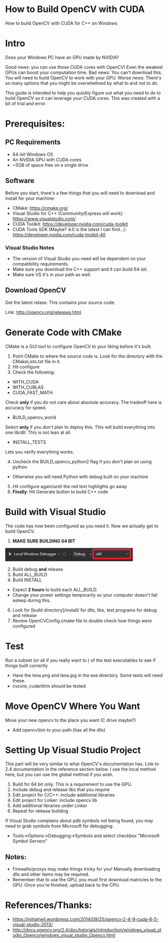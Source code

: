 # How to Build OpenCV with CUDA
How to build OpenCV with CUDA for C++ on Windows

# Intro
Does your Windows PC have an GPU made by NVIDIA?

Good news: you can use those CUDA cores with OpenCV! Even the weakest GPUs can boost your computation time.
Bad news: You can't download this. You will need to build OpenCV to work with your GPU. 
Worse news: There's so many options that you might be overwhelmed by what to and not to do.

This guide is intended to help you quickly figure out what you need to do to build OpenCV so it can leverage your CUDA cores. This was created with a bit of trial and error.

# Prerequisites:
## PC Requirements
* 64-bit Windows OS
* An NVIDIA GPU with CUDA cores
* ~5GB of space free on a single drive

## Software
Before you start, there's a few things that you will need to download and install for your machine:
  
  * CMake: https://cmake.org/
  * Visual Studio for C++ (Community/Express will work): https://www.visualstudio.com/ 
  * CUDA Toolkit: https://developer.nvidia.com/cuda-toolkit
  * CUDA Tools SDK (Maybe? 4.0 is the latest I can find...): https://developer.nvidia.com/cuda-toolkit-40

### Visual Studio Notes
* The version of Visual Studio you need will be dependent on your compatibility requirements.
* Make sure you download the C++ support and it can build 64-bit. 
* Make sure VS it's in your path as well.

## Download OpenCV
Get the latest relase. This contains your source code.

Link: http://opencv.org/releases.html

# Generate Code with CMake
CMake is a GUI tool to configure OpenCV to your liking before it's built.

1. Point CMake to where the source code is. Look for the directory with the CMakeLists.txt file in it.
2. Hit configure
3.  Check the following:
 
  * WITH_CUDA
  * WITH_CUBLAS
  * CUDA_FAST_MATH 

   Check **only** if you do not care about absolute accuracy. The tradeoff here is accuracy for speed.

  * BUILD_opencv_world 

   Select **only** if you don't plan to deploy this. This will build everything into one lib/dll. This is not lean at all.

  * INSTALL_TESTS 

   Lets you verify everything works.

4. Uncheck the BUILD_opencv_python2 flag if you don't plan on using python

  * Otherwise you will need Python with debug built on your machine

5. Hit configure again/until the red text highlights go away
6. **Finally**: Hit Generate button to build C++ code

# Build with Visual Studio
The code has now been configured as you need it. Now we actually get to build OpenCV.

1. **MAKE SURE BUILDING 64 BIT**

![alt text](https://github.com/adutta/howtobuild_OpenCVCUDA_cpp/blob/master/build_64.PNG "Building 64-bit is critical.")

2. Build debug **and** release
3. Build ALL_BUILD
4. Build INSTALL

  * Expect **2 hours** to build each ALL_BUILD.
  * Change your power settings temporarily so your computer doesn't fall asleep during this.

6. Look for [build directory]/install/ for dlls, libs, test programs for debug and release
7. Review OpenCVConfig.cmake file to double check how things were configured

# Test
Run a subset (or all if you really want to ) of the test executables to see if things built correctly
* Have the lena.png and lena.jpg in the exe directory. Some tests will need these.
* cvcore, cudarithm should be tested

# Move OpenCV Where You Want
Move your new opencv to the place you want (C drive maybe?)
* Add opencv\bin to your path (has all the dlls)

# Setting Up Visual Studio Project
This part will be very similar to what OpenCV's documentation has. Link to 2.4 documentation in the reference section below. I use the local method here, but you can use the global method if you wish.

1. Build for 64 bit only. This is a requirement to use the GPU.
2. Include debug and release libs that you require
3. Edit project for C/C++: include additional libraries
4. Edit project for Linker: include opencv lib
5. Add additional libraries under Linker
6. Repeat for release building

If Visual Studio complains about pdb symbols not being found, you may need to grab symbols from Microsoft for debugging:
* Tools->Options->Debugging->Symbols and select checkbox "Microsoft Symbol Servers"

## Notes:
* Firewalls/proxys may make things tricky for you! Manually downloading dlls and other items may be required.
* Remember that to use the GPU, you must first download matricies to the GPU. Once you're finished, upload back to the CPU.

# References/Thanks:
* https://initialneil.wordpress.com/2014/09/25/opencv-2-4-9-cuda-6-5-visual-studio-2013/
* http://docs.opencv.org/2.4/doc/tutorials/introduction/windows_visual_studio_Opencv/windows_visual_studio_Opencv.html

